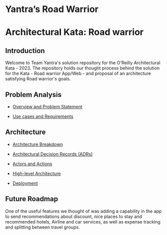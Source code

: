 # Yantra’s Road Warrior

# Architectural Kata: Road warrior 

## Introduction

Welcome to Team Yantra's solution repository for the O'Reilly Architectural Kata - 2023. The repository holds our thought process behind the solution for the Kata - Road warrior App/Web - and proposal of an architecture satisfying Road warrior's goals.	

## Problem Analysis

* [Overview and Problem Statement](./problem/problem-statement.md)

* [Use cases and Requirements](./problem/requirements.md)

 
## Architecture 

* [Architecture Breakdown](./solution/README.md)

* [Architectural Decision Records (ADRs)](./ADR/README.md)

* [Actors and Actions](./solution/actors.md)

* [High-level Architecture](./solution/technical-view-exploration.md)

* [Deployment](./solution/deployment.md)


## Future Roadmap

One of the useful features we thought of was adding a capability in the app to send recommendations about discount, nice places to stay and recommended hotels, Airline and car services, as well as expense tracking and splitting between travel groups.
 
